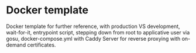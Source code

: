 # Docker template

Docker template for further reference, with production VS development, wait-for-it, entrypoint script, stepping down from root to applicative user via gosu, docker-compose.yml with Caddy Server for reverse proxying with on-demand certificates.
